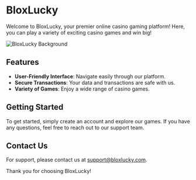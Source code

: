 # BloxLucky

Welcome to BloxLucky, your premier online casino gaming platform! Here, you can play a variety of exciting casino games and win big!

![BloxLucky Background](Banner_.png)

## Features

- **User-Friendly Interface**: Navigate easily through our platform.
- **Secure Transactions**: Your data and transactions are safe with us.
- **Variety of Games**: Enjoy a wide range of casino games.

## Getting Started

To get started, simply create an account and explore our games. If you have any questions, feel free to reach out to our support team.

## Contact Us

For support, please contact us at [support@bloxlucky.com](mailto:support@bloxlucky.com).

Thank you for choosing BloxLucky!
